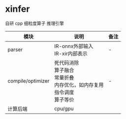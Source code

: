 # xinfer  
自研 cpp 细粒度算子 推理引擎      

|模块|说明|备注 |   
|--- |---|----|  
|parser | IR-onnx外部输入 <br>IR-xir内部表示 |-|  
|compile/optimizer  |死代码消除<br>算子融合<br>常量折叠<br>内存优化，如内存复用<br>指令调度<br>算子等价|-|     
|计算后端|cpu/gpu|  

